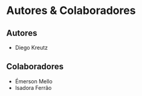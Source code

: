 
# Autores & Colaboradores

## Autores
- Diego Kreutz

## Colaboradores
- Émerson Mello
- Isadora Ferrão

